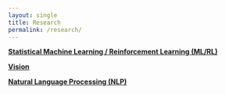 ```yaml
---
layout: single
title: Research
permalink: /research/
---
```


<b> <a href="/research/ml_rl/">Statistical Machine Learning / Reinforcement Learning (ML/RL) </a> </b>

<b> <a href="/research/vision/">Vision</a> </b>

<b> <a href="/research/nlp/">Natural Language Processing (NLP)</a> </b>


<!--
We are primarily interested in fundamental research questions in statistical machine learning. Our goal is to invent new statistical models, inference methods and computational algorithms.

Statistical machine learning is a vast field that has rapidly changing the landscape of Artificial Intelligence (AI). Our collaborations and us have worked on many subareas in machine learning. Our past (and ongoing) research topics include: 

1. unsupervised learning including probabilistic latent variable models and dimensionality reduction; 
2. supervised learning especially under data paucity (or learning with small data): multi-task learning, transfer learning, zero-shot learning and domain adaptation; 
3. representation learning for automatically inferring useful features from data: learning kernels and metrics, deep learning architectures, etc; 
4. large-scale machine learning systems and algorithms: distributed optimization, large-scale kernel methods, etc.

Our research agenda is often inspired by many AI problems: speech and language processing, computer vision, robotics, and others.

Most recently, we have branched into applying machine learning (and other AI techniques) to **life** and **medical** sciences. Many unique opportunities and challenges arise in those domains. For example, we are very interested in both theoretical and applied topics in learning for decision making (such as clinical trial, personalized and precision treatment, etc).
-->